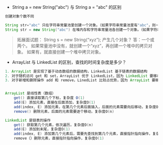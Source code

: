 - String a = new String("abc") 与 String a = "abc" 的区别

```java
创建对象个数不同

String str="abc" 只在字符串常量池里创建一个对象。（如果字符串常量池里有"abc"，则一个都不创建直接返回地址值给str）
String str = new String("abc") 在堆内存和字符串常量池各创建一个对象。（如果字符串常量池里有"abc"，则只在堆内存创建对象并返回地址值给str）
```

> 拓展面试题： String s = new String(“xyz”); 产生几个对象？
> 答：一个或两个。
>     如果常量池中没有，就创建一个“xyz”，再创建一个堆中的拷贝对象。
>     如果有，就直接创建一个堆中拷贝对象。

- ArrayList 与 LinkedList 的区别，查找的时间复杂度是多少？

```java
1. ArrayList 是实现了基于动态数组的数据结构，LinkedList 基于链表的数据结构
2. 对于随机访问 get 和 set，ArrayList 优于 LinkedList，因为 LinkedList 要移动指针
3. 对于新增和删除操作 add 和 remove，LinedList 比较占优势，因为 ArrayList 要移动数据。 


ArrayList 是线性表（数组）
	get() 直接读取第几个下标，复杂度 O(1)
	add(E) 添加元素，直接在后面添加，复杂度O(1)
	add(index, E) 添加元素，在第几个元素后面插入，后面的元素需要向后移动，复杂度O(n)
	remove() 删除元素，后面的元素需要逐个移动，复杂度O(n)

LinkedList 是链表的操作
	get() 获取第几个元素，依次遍历，复杂度O(n)
	add(E) 添加到末尾，复杂度O(1)
	add(index, E) 添加第几个元素后，需要先查找到第几个元素，直接指针指向操作，复杂度O(n)
	remove（）删除元素，直接指针指向操作，复杂度O(1)
```

